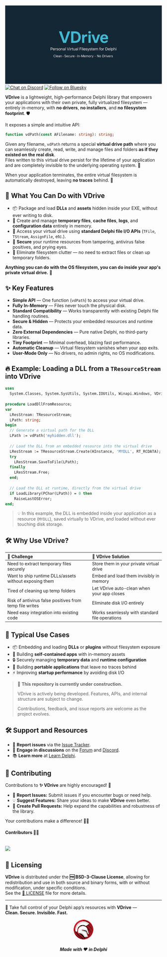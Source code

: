 ![VDrive](media/vdrive.jpg)  
[![Chat on Discord](https://img.shields.io/discord/754884471324672040?style=for-the-badge)](https://discord.gg/tPWjMwK)
[![Follow on Bluesky](https://img.shields.io/badge/Bluesky-tinyBigGAMES-blue?style=for-the-badge&logo=bluesky)](https://bsky.app/profile/tinybiggames.com)    

**VDrive** is a lightweight, high-performance Delphi library that empowers your applications with their own private, fully virtualized filesystem — entirely in-memory, with **no drivers**, **no installers**, and **no filesystem footprint**. 🛡️

It exposes a simple and intuitive API:

```pascal
function vdPath(const AFilename: string): string;
```

Given any filename, `vdPath` returns a special **virtual drive path** where you can seamlessly create, read, write, and manage files and folders **as if they existed on the real disk**.  
Files written to this virtual drive persist for the lifetime of your application and are completely invisible to the underlying operating system. 🧩

When your application terminates, the entire virtual filesystem is automatically destroyed, leaving **no traces** behind. 🧹

## 🎯 What You Can Do with VDrive

- 📦 Package and load **DLLs** and **assets** hidden inside your EXE, without ever writing to disk.
- 📄 Create and manage **temporary files**, **cache files**, **logs**, and **configuration data** entirely in memory.
- 🔧 Access your virtual drive using **standard Delphi file I/O APIs** (`TFile`, `TStream`, `AssignFile`, etc.).
- 🔐 **Secure** your runtime resources from tampering, antivirus false positives, and prying eyes.
- 🧹 Eliminate filesystem clutter — no need to extract files or clean up temporary folders.

**Anything you can do with the OS filesystem, you can do inside your app's private virtual drive.** 🚀

## ✨ Key Features

- **Simple API** — One function (`vdPath`) to access your virtual drive.
- **Fully In-Memory** — Files never touch the physical disk.
- **Standard Compatibility** — Works transparently with existing Delphi file handling routines.
- **Secure & Hidden** — Protects your embedded resources and runtime data.
- **Zero External Dependencies** — Pure native Delphi, no third-party libraries.
- **Tiny Footprint** — Minimal overhead, blazing fast performance.
- **Automatic Cleanup** — Virtual filesystem vanishes when your app exits.
- **User-Mode Only** — No drivers, no admin rights, no OS modifications.

## 🔥 Example: Loading a DLL from a `TResourceStream` into VDrive

```pascal
uses
  System.Classes, System.SysUtils, System.IOUtils, Winapi.Windows, VDrive;

procedure LoadDllFromResource;
var
  LResStream: TResourceStream;
  LPath: string;
begin
  // Generate a virtual path for the DLL
  LPath := vdPath('myhidden.dll');

  // Load the DLL from an embedded resource into the virtual drive
  LResStream := TResourceStream.Create(HInstance, 'MYDLL', RT_RCDATA);
  try
    LResStream.SaveToFile(LPath);
  finally
    LResStream.Free;
  end;

  // Load the DLL at runtime, directly from the virtual drive
  if LoadLibrary(PChar(LPath)) = 0 then
    RaiseLastOSError;
end;
```

> 💡 In this example, the DLL is embedded inside your application as a resource (`MYDLL`), saved virtually to VDrive, and loaded without ever touching disk storage.

## 🛠️ Why Use VDrive?

| 🧩 Challenge | 🚀 VDrive Solution |
|:---|:---|
| Need to extract temporary files securely | Store them in your private virtual drive |
| Want to ship runtime DLLs/assets without exposing them | Embed and load them invisibly in memory |
| Tired of cleaning up temp folders | Let VDrive auto-clean when your app closes |
| Risk of antivirus false positives from temp file writes | Eliminate disk I/O entirely |
| Need easy integration into existing code | Works seamlessly with standard file operations |

## 💼 Typical Use Cases

- 📦 Embedding and loading **DLLs** or **plugins** without filesystem exposure
- 🚀 Building **self-contained apps** with in-memory assets
- 🔒 Securely managing **temporary data** and **runtime configuration**
- 🧳 Building **portable applications** that leave no traces behind
- ⚡ Improving **startup performance** by avoiding disk I/O


> 🚧️ **This repository is currently under construction.**
>  
> VDrive is actively being developed. Features, APIs, and internal structure are subject to change.  
>  
> Contributions, feedback, and issue reports are welcome as the project evolves.


## 🛠️ Support and Resources

- 🐞 **Report issues** via the [Issue Tracker](https://github.com/tinyBigGAMES/VDrive/issues).
- 💬 **Engage in discussions** on the [Forum](https://github.com/tinyBigGAMES/VDrive/discussions) and [Discord](https://discord.gg/tPWjMwK).
- 📚 **Learn more** at [Learn Delphi](https://learndelphi.org).

## 🤝 Contributing  

Contributions to **✨ VDrive** are highly encouraged! 🌟  
- 🐛 **Report Issues:** Submit issues if you encounter bugs or need help.  
- 💡 **Suggest Features:** Share your ideas to make **VDrive** even better.  
- 🔧 **Create Pull Requests:** Help expand the capabilities and robustness of the library.  

Your contributions make a difference! 🙌✨

#### Contributors 👥🤝
<br/>

<a href="https://github.com/tinyBigGAMES/VDrive/graphs/contributors">
  <img src="https://contrib.rocks/image?repo=tinyBigGAMES/VDrive&max=250&columns=20&anon=1" />
</a>

## 📜 Licensing

**VDrive** is distributed under the **🆓 BSD-3-Clause License**, allowing for redistribution and use in both source and binary forms, with or without modification, under specific conditions.  
See the [📜 LICENSE](https://github.com/tinyBigGAMES/VDrive?tab=BSD-3-Clause-1-ov-file#BSD-3-Clause-1-ov-file) file for more details.

---

🚀 Take full control of your Delphi app’s resources with **VDrive** —  
**Clean. Secure. Invisible. Fast.**

<p align="center">
<img src="media/delphi.png" alt="Delphi">
</p>
<h5 align="center">
  
Made with ❤️ in Delphi  
